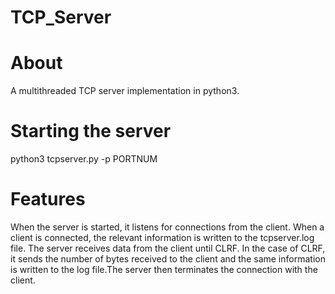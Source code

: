 # TCP_Server
# About
A multithreaded TCP server implementation in python3. 
# Starting the server
python3 tcpserver.py -p PORTNUM
# Features
When the server is started, it listens for connections from the client. When a client is connected, the relevant information is written to the tcpserver.log file.
The server receives data from the client until CLRF. In the case of CLRF, it sends the number of bytes received to the client and the same information is written to the log file.The server then terminates the connection with the client. 
